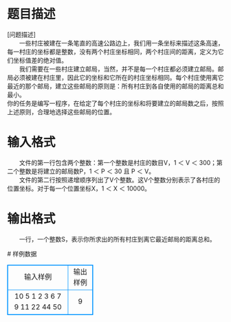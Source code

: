 # 

 
 # 题目描述 
<p>
[问题描述] <br>　　一些村庄被建在一条笔直的高速公路边上，我们用一条坐标来描述这条高速，每一村庄的坐标都是整数，没有两个村庄坐标相同，两个村庄间的距离，定义为它们坐标值差的绝对值。<br>　　我们需要在一些村庄建立邮局，当然，并不是每一个村庄都必须建立邮局。邮局必须被建在村庄里，因此它的坐标和它所在的村庄坐标相同。每个村庄使用离它最近的那个邮局，建立这些邮局的原则是：所有村庄到各自使用的邮局的距离总和最小。<br>你的任务是编写一程序，在给定了每个村庄的坐标和将要建立的邮局数之后，按照上述原则，合理地选择这些邮局的位置。<br></p> 

 
 # 输入格式 
<p>
　　文件的第一行包含两个整数：第一个整数是村庄的数目V，1 ＜ V ＜ 300；第二个整数是将建立的邮局数P，1 ＜ P ＜ 30 且 P ＜ V。<br>　　文件的第二行按照递增顺序列出了V个整数。这V个整数分别表示了各村庄的位置坐标。对于每一个位置坐标X，1 ＜ X ＜ 10000。<br></p> 

 
 # 输出格式 
<p>
　　一行，一个整数S，表示你所求出的所有村庄到离它最近邮局的距离总和。<br></p> 
# 样例数据
<style>
        table,table tr th, table tr td { border:1px solid #0094ff; }
        table { width: 200px; min-height: 25px; line-height: 25px; text-align: center; border-collapse: collapse;}   
    </style>
<table>
	<tr>
		<td>输入样例</td>
		<td>输出样例</td>
	</tr>
<tr><td>10 5
1 2 3 6 7 9 11 22 44 50
</td><td>9</td></tr></table>
